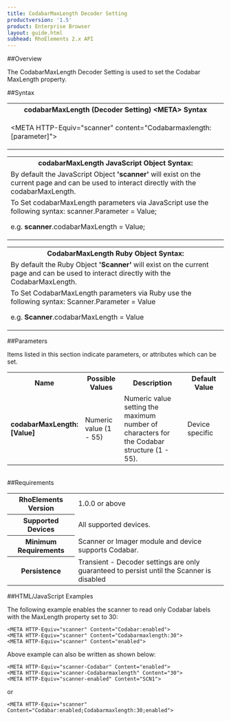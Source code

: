 ```yaml
---
title: CodabarMaxLength Decoder Setting
productversion: '1.5'
product: Enterprise Browser
layout: guide.html
subhead: RhoElements 2.x API
---
```


##Overview

The CodabarMaxLength Decoder Setting is used to set the Codabar MaxLength property.

##Syntax

<table class="re-table"><tr><th class="tableHeading">codabarMaxLength (Decoder Setting) &lt;META&gt; Syntax
</th></tr><tr><td class="clsSyntaxCells clsOddRow"><p>&lt;META HTTP-Equiv="scanner" content="Codabarmaxlength:[parameter]"&gt;</p></td></tr></table>
<table class="re-table"><tr><th class="tableHeading">codabarMaxLength JavaScript Object Syntax:</th></tr><tr><td class="clsSyntaxCells clsOddRow">
By default the JavaScript Object <b>'scanner'</b> will exist on the current page and can be used to interact directly with the codabarMaxLength.
</td></tr><tr><td class="clsSyntaxCells clsEvenRow">
To Set codabarMaxLength parameters via JavaScript use the following syntax: scanner.Parameter = Value;
<P />e.g. <b>scanner</b>.codabarMaxLength = Value;
</td></tr></table>
<table class="re-table"><tr><th class="tableHeading">CodabarMaxLength Ruby Object Syntax:</th></tr><tr><td class="clsSyntaxCells clsOddRow">
By default the Ruby Object <b>'Scanner'</b> will exist on the current page and can be used to interact directly with the CodabarMaxLength.
</td></tr><tr><td class="clsSyntaxCells clsEvenRow">
To Set CodabarMaxLength parameters via Ruby use the following syntax: Scanner.Parameter = Value
<P />e.g. <b>Scanner</b>.codabarMaxLength = Value
</td></tr></table>



##Parameters


Items listed in this section indicate parameters, or attributes which can be set.
<table class="re-table"><col width="20%" /><col width="20%" /><col width="38%" /><col width="22%" /><tr><th class="tableHeading">Name</th><th class="tableHeading">Possible Values</th><th class="tableHeading">Description</th><th class="tableHeading">Default Value</th></tr><tr><td class="clsSyntaxCells clsOddRow"><b>codabarMaxLength:[Value]
</b></td><td class="clsSyntaxCells clsOddRow">Numeric value (1 - 55)</td><td class="clsSyntaxCells clsOddRow">Numeric value setting the maximum number of characters for the Codabar structure (1 - 55).</td><td class="clsSyntaxCells clsOddRow">Device specific</td></tr></table>
<table class="re-table"><col width="78%" /><col width="8%" /><col width="1%" /><col width="5%" /><col width="1%" /><col width="5%" /><col width="2%" /></table>





##Requirements

<table class="re-table"><tr><th class="tableHeading">RhoElements Version</th><td class="clsSyntaxCell clsEvenRow">1.0.0 or above
</td></tr><tr><th class="tableHeading">Supported Devices</th><td class="clsSyntaxCell clsOddRow">All supported devices.</td></tr><tr><th class="tableHeading">Minimum Requirements</th><td class="clsSyntaxCell clsOddRow">Scanner or Imager module and device supports Codabar.</td></tr><tr><th class="tableHeading">Persistence</th><td class="clsSyntaxCell clsEvenRow">Transient - Decoder settings are only guaranteed to persist until the Scanner is disabled</td></tr></table>


##HTML/JavaScript Examples

The following example enables the scanner to read only Codabar labels with the MaxLength property set to 30:

	<META HTTP-Equiv="scanner" Content="Codabar:enabled">
	<META HTTP-Equiv="scanner" Content="Codabarmaxlength:30">
	<META HTTP-Equiv="scanner" Content="enabled">
	
Above example can also be written as shown below:

	<META HTTP-Equiv="scanner-Codabar" Content="enabled">
	<META HTTP-Equiv="scanner-Codabarmaxlength" Content="30">
	<META HTTP-Equiv="scanner-enabled" Content="SCN1">
	
or

	<META HTTP-Equiv="scanner" Content="Codabar:enabled;Codabarmaxlength:30;enabled">
	





